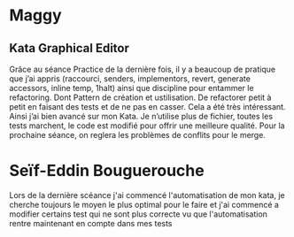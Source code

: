 # Maggy

## Kata Graphical Editor

Grâce au séance Practice de la dernière fois, il y a beaucoup de pratique que j’ai appris (raccourci, senders, implementors, revert, generate accessors, inline temp, 1halt) ainsi que discipline pour entammer le refactoring. Dont Pattern de création et ustilisation. De refactorer petit à petit en faisant des tests et de ne pas en casser. Cela a été très intéressant. Ainsi j’ai bien avancé sur mon Kata. Je n’utilise plus de fichier, toutes les tests marchent, le code est modifié pour offrir une meilleure qualité. Pour la prochaine séance, on reglera les problèmes de conflits pour le merge.


# Seïf-Eddin Bouguerouche

Lors de la dernière scéance j'ai commencé l'automatisation de mon kata, je cherche toujours le moyen le plus optimal pour le faire et j'ai commencé a modifier certains test qui ne sont plus correcte vu que l'automatisation rentre maintenant en compte dans mes tests
